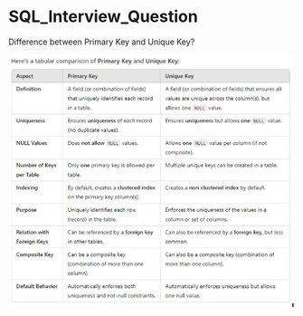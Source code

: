 # SQL_Interview_Question

Difference between Primary Key and Unique Key?

![](https://github.com/ubiswas28/SQL_Interview_Question/blob/main/Primary_Key%26Unique_Key.JPG)
